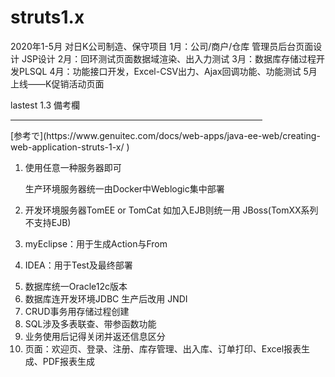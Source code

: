 # struts1.x
2020年1-5月 对日K公司制造、保守项目
1月：公司/商户/仓库 管理员后台页面设计 JSP设计
2月：回环测试页面数据域渲染、出入力测试
3月：数据库存储过程开发PLSQL
4月：功能接口开发，Excel-CSV出力、Ajax回调功能、功能测试
5月上线——K促销活动页面

lastest 1.3
備考欄

<HR style="FILTER: alpha(opacity=100,finishopacity=0,style=1)" width="80%" color=#987cb9 SIZE=3>
  [参考で](https://www.genuitec.com/docs/web-apps/java-ee-web/creating-web-application-struts-1-x/ )

   
   1. 使用任意一种服务器即可 </p>生产环境服务器统一由Docker中Weblogic集中部署</p>
   2. 开发环境服务器TomEE or TomCat 如加入EJB则统一用 JBoss(TomXX系列不支持EJB)</p>
   3. myEclipse：用于生成Action与From</p>
   4. IDEA：用于Test及最终部署</p>
   5. 数据库统一Oracle12c版本
   6. 数据库连开发环境JDBC 生产后改用 JNDI
   7. CRUD事务用存储过程创建
   8. SQL涉及多表联查、带参函数功能
   9. 业务使用后记得关闭并返还信息区分
   10. 页面：欢迎页、登录、注册、库存管理、出入库、订单打印、Excel报表生成、PDF报表生成
